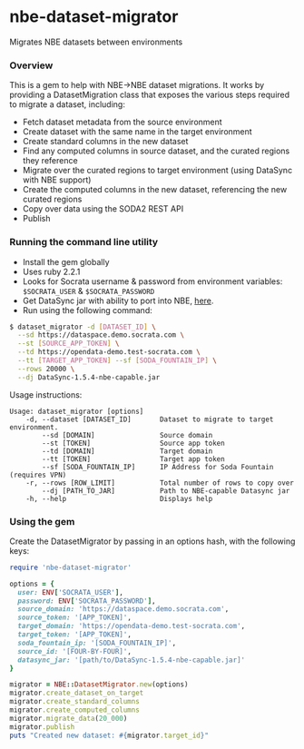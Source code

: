 nbe-dataset-migrator
=============================
Migrates NBE datasets between environments

### Overview

This is a gem to help with NBE->NBE dataset migrations.
It works by providing a DatasetMigration class that exposes the various steps required to migrate a dataset, including:
* Fetch dataset metadata from the source environment
* Create dataset with the same name in the target environment
* Create standard columns in the new dataset
* Find any computed columns in source dataset, and the curated regions they reference
* Migrate over the curated regions to target environment (using DataSync with NBE support)
* Create the computed columns in the new dataset, referencing the new curated regions
* Copy over data using the SODA2 REST API
* Publish

### Running the command line utility

* Install the gem globally
* Uses ruby 2.2.1
* Looks for Socrata username & password from environment variables: `$SOCRATA_USER` & `$SOCRATA_PASSWORD`
* Get DataSync jar with ability to port into NBE, [here](https://drive.google.com/a/socrata.com/file/d/0Bz5SGM6croe5Tnc0ZnkzWkVTVDg/view?usp=sharing).
* Run using the following command:

```bash
$ dataset_migrator -d [DATASET_ID] \
  --sd https://dataspace.demo.socrata.com \
  --st [SOURCE_APP_TOKEN] \
  --td https://opendata-demo.test-socrata.com \
  --tt [TARGET_APP_TOKEN] --sf [SODA_FOUNTAIN_IP] \
  --rows 20000 \
  --dj DataSync-1.5.4-nbe-capable.jar
```
Usage instructions:
```
Usage: dataset_migrator [options]
    -d, --dataset [DATASET_ID]       Dataset to migrate to target environment.
        --sd [DOMAIN]                Source domain
        --st [TOKEN]                 Source app token
        --td [DOMAIN]                Target domain
        --tt [TOKEN]                 Target app token
        --sf [SODA_FOUNTAIN_IP]      IP Address for Soda Fountain (requires VPN)
    -r, --rows [ROW_LIMIT]           Total number of rows to copy over
        --dj [PATH_TO_JAR]           Path to NBE-capable Datasync jar
    -h, --help                       Displays help
```

### Using the gem

Create the DatasetMigrator by passing in an options hash, with the following keys:

```ruby
require 'nbe-dataset-migrator'

options = {
  user: ENV['SOCRATA_USER'],
  password: ENV['SOCRATA_PASSWORD'],
  source_domain: 'https://dataspace.demo.socrata.com',
  source_token: '[APP_TOKEN]',
  target_domain: 'https://opendata-demo.test-socrata.com',
  target_token: '[APP_TOKEN]',
  soda_fountain_ip: '[SODA_FOUNTAIN_IP]',
  source_id: '[FOUR-BY-FOUR]',
  datasync_jar: '[path/to/DataSync-1.5.4-nbe-capable.jar]'
}

migrator = NBE::DatasetMigrator.new(options)
migrator.create_dataset_on_target
migrator.create_standard_columns
migrator.create_computed_columns
migrator.migrate_data(20_000)
migrator.publish
puts "Created new dataset: #{migrator.target_id}"
```
